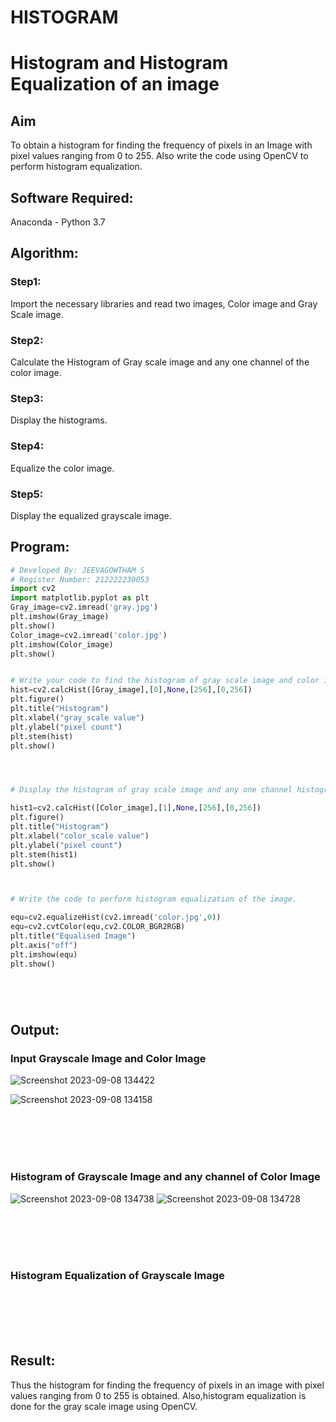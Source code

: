 # HISTOGRAM
# Histogram and Histogram Equalization of an image
## Aim
To obtain a histogram for finding the frequency of pixels in an Image with pixel values ranging from 0 to 255. Also write the code using OpenCV to perform histogram equalization.

## Software Required:
Anaconda - Python 3.7

## Algorithm:
### Step1:
Import the necessary libraries and read two images, Color image and Gray Scale image.
<br>

### Step2:
Calculate the Histogram of Gray scale image and any one channel of the color image.
<br>

### Step3:
Display the histograms.
<br>

### Step4:
Equalize the color image.
<br>

### Step5:
Display the equalized grayscale image.
<br>

## Program:
```python
# Developed By: JEEVAGOWTHAM S
# Register Number: 212222230053
import cv2
import matplotlib.pyplot as plt
Gray_image=cv2.imread('gray.jpg')
plt.imshow(Gray_image)
plt.show()
Color_image=cv2.imread('color.jpg')
plt.imshow(Color_image)
plt.show()


# Write your code to find the histogram of gray scale image and color image channels.
hist=cv2.calcHist([Gray_image],[0],None,[256],[0,256])
plt.figure()
plt.title("Histogram")
plt.xlabel("gray_scale value")
plt.ylabel("pixel count")
plt.stem(hist)
plt.show()




# Display the histogram of gray scale image and any one channel histogram from color image

hist1=cv2.calcHist([Color_image],[1],None,[256],[0,256])
plt.figure()
plt.title("Histogram")
plt.xlabel("color_scale value")
plt.ylabel("pixel count")
plt.stem(hist1)
plt.show()



# Write the code to perform histogram equalization of the image. 

equ=cv2.equalizeHist(cv2.imread('color.jpg',0))
equ=cv2.cvtColor(equ,cv2.COLOR_BGR2RGB)
plt.title("Equalised Image")
plt.axis("off")
plt.imshow(equ)
plt.show()






```
## Output:
### Input Grayscale Image and Color Image
![Screenshot 2023-09-08 134422](https://github.com/JeevaGowtham-S/HISTOGRAM/assets/118042624/3079563c-2d49-4028-b3da-eba052f6f8c8)

![Screenshot 2023-09-08 134158](https://github.com/JeevaGowtham-S/HISTOGRAM/assets/118042624/ffb60fb0-af0d-4492-b23b-e6204e1ca6f1)


<br>
<br>
<br>
<br>

### Histogram of Grayscale Image and any channel of Color Image
![Screenshot 2023-09-08 134738](https://github.com/JeevaGowtham-S/HISTOGRAM/assets/118042624/e0b45a17-1675-4b32-bb90-2547f6179b78)
![Screenshot 2023-09-08 134728](https://github.com/JeevaGowtham-S/HISTOGRAM/assets/118042624/29ca0fd0-bc37-4e7c-a727-f4b75aa10174)

<br>
<br>
<br>
<br>

### Histogram Equalization of Grayscale Image



<br>
<br>
<br>
<br>

## Result: 
Thus the histogram for finding the frequency of pixels in an image with pixel values ranging from 0 to 255 is obtained. Also,histogram equalization is done for the gray scale image using OpenCV.
